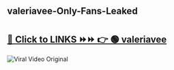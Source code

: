 
 ## valeriavee-Only-Fans-Leaked

# <h2><a href="https://clipsfans.com/valeriavee&ref=git">🔗 Click to LINKS ⏩⏩ 👉 🟢 valeriavee </a></h2>

<a href="https://clipsfans.com/valeriavee&ref=git" rel="nofollow" data-target="animated-image.originalLink"><img src="https://i.ibb.co.com/xMMVF88/686577567.gif" alt="Viral Video Original" style="max-width: 100%; display: inline-block;" data-target="animated-image.originalImage"></a>
